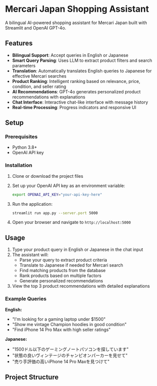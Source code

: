 # Mercari Japan Shopping Assistant

A bilingual AI-powered shopping assistant for Mercari Japan built with Streamlit and OpenAI GPT-4o.

## Features

- **Bilingual Support**: Accept queries in English or Japanese
- **Smart Query Parsing**: Uses LLM to extract product filters and search parameters
- **Translation**: Automatically translates English queries to Japanese for effective Mercari searches
- **Product Ranking**: Intelligent ranking based on relevance, price, condition, and seller rating
- **AI Recommendations**: GPT-4o generates personalized product recommendations with explanations
- **Chat Interface**: Interactive chat-like interface with message history
- **Real-time Processing**: Progress indicators and responsive UI

## Setup

### Prerequisites

- Python 3.8+
- OpenAI API key

### Installation

1. Clone or download the project files

2. Set up your OpenAI API key as an environment variable:
   ```bash
   export OPENAI_API_KEY="your-api-key-here"
   ```

3. Run the application:
   ```bash
   streamlit run app.py --server.port 5000
   ```

4. Open your browser and navigate to `http://localhost:5000`

## Usage

1. Type your product query in English or Japanese in the chat input
2. The assistant will:
   - Parse your query to extract product criteria
   - Translate to Japanese if needed for Mercari search
   - Find matching products from the database
   - Rank products based on multiple factors
   - Generate personalized recommendations
3. View the top 3 product recommendations with detailed explanations

### Example Queries

**English:**
- "I'm looking for a gaming laptop under $1500"
- "Show me vintage Champion hoodies in good condition"
- "Find iPhone 14 Pro Max with high seller ratings"

**Japanese:**
- "1500ドル以下のゲーミングノートパソコンを探しています"
- "状態の良いヴィンテージのチャンピオンパーカーを見せて"
- "売り手評価の高いiPhone 14 Pro Maxを見つけて"

## Project Structure

